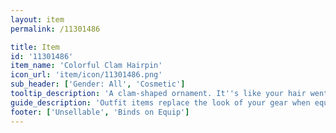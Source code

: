 ```yaml
---
layout: item
permalink: /11301486

title: Item
id: '11301486'
item_name: 'Colorful Clam Hairpin'
icon_url: 'item/icon/11301486.png'
sub_header: ['Gender: All', 'Cosmetic']
tooltip_description: 'A clam-shaped ornament. It''s like your hair went to the beach without you!'
guide_description: 'Outfit items replace the look of your gear when equipped.'
footer: ['Unsellable', 'Binds on Equip']
---
```

